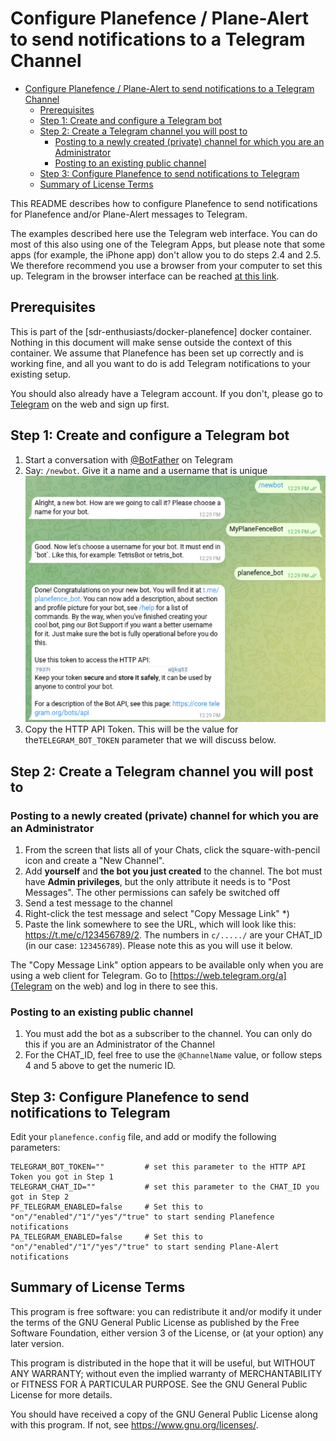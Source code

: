 # Configure Planefence / Plane-Alert to send notifications to a Telegram Channel

- [Configure Planefence / Plane-Alert to send notifications to a Telegram Channel](#configure-planefence--plane-alert-to-send-notifications-to-a-telegram-channel)
  - [Prerequisites](#prerequisites)
  - [Step 1: Create and configure a Telegram bot](#step-1-create-and-configure-a-telegram-bot)
  - [Step 2: Create a Telegram channel you will post to](#step-2-create-a-telegram-channel-you-will-post-to)
    - [Posting to a newly created (private) channel for which you are an Administrator](#posting-to-a-newly-created-private-channel-for-which-you-are-an-administrator)
    - [Posting to an existing public channel](#posting-to-an-existing-public-channel)
  - [Step 3: Configure Planefence to send notifications to Telegram](#step-3-configure-planefence-to-send-notifications-to-telegram)
  - [Summary of License Terms](#summary-of-license-terms)

This README describes how to configure Planefence to send notifications for Planefence and/or Plane-Alert messages to Telegram.

The examples described here use the Telegram web interface. You can do most of this also using one of the Telegram Apps, but please note that some apps (for example, the iPhone app) don't allow you to do steps 2.4 and 2.5. We therefore recommend you use a browser from your computer to set this up. Telegram in the browser interface can be reached [at this link](https://web.telegram.org/a/).

## Prerequisites

This is part of the [sdr-enthusiasts/docker-planefence] docker container. Nothing in this document will make sense outside the context of this container. We assume that Planefence has been set up correctly and is working fine, and all you want to do is add Telegram notifications to your existing setup.

You should also already have a Telegram account. If you don't, please go to [Telegram](https://web.telegram.org/a/) on the web and sign up first.

## Step 1: Create and configure a Telegram bot

1. Start a conversation with [@BotFather](https://web.telegram.org/a/#93372553) on Telegram
2. Say: `/newbot`. Give it a name and a username that is unique
![Create a bot](.img/telegram-new-bot.png)
3. Copy the HTTP API Token. This will be the value for the`TELEGRAM_BOT_TOKEN` parameter that we will discuss below.

## Step 2: Create a Telegram channel you will post to

### Posting to a newly created (private) channel for which you are an Administrator

1. From the screen that lists all of your Chats, click the square-with-pencil icon and create a "New Channel".
2. Add **yourself** and **the bot you just created** to the channel. The bot must have **Admin privileges**, but the only attribute it needs is to "Post Messages". The other permissions can safely be switched off
3. Send a test message to the channel
4. Right-click the test message and select "Copy Message Link" *)
5. Paste the link somewhere to see the URL, which will look like this: <https://t.me/c/123456789/2>. The numbers in `c/...../` are your CHAT_ID (in our case: `123456789`). Please note this as you  will use it below.

The "Copy Message Link" option appears to be available only when you are using a web client for Telegram. Go to [https://web.telegram.org/a](Telegram on the web) and log in there to see this.

### Posting to an existing public channel

1. You must add the bot as a subscriber to the channel. You can only do this if you are an Administrator of the Channel
2. For the CHAT_ID, feel free to use the `@ChannelName` value, or follow steps 4 and 5 above to get the numeric ID.

## Step 3: Configure Planefence to send notifications to Telegram

Edit your `planefence.config` file, and add or modify the following parameters:

```config
TELEGRAM_BOT_TOKEN=""         # set this parameter to the HTTP API Token you got in Step 1
TELEGRAM_CHAT_ID=""           # set this parameter to the CHAT_ID you got in Step 2
PF_TELEGRAM_ENABLED=false     # Set this to "on"/"enabled"/"1"/"yes"/"true" to start sending Planefence notifications
PA_TELEGRAM_ENABLED=false     # Set this to "on"/"enabled"/"1"/"yes"/"true" to start sending Plane-Alert notifications
```

## Summary of License Terms

This program is free software: you can redistribute it and/or modify
it under the terms of the GNU General Public License as published by
the Free Software Foundation, either version 3 of the License, or
(at your option) any later version.

This program is distributed in the hope that it will be useful,
but WITHOUT ANY WARRANTY; without even the implied warranty of
MERCHANTABILITY or FITNESS FOR A PARTICULAR PURPOSE.  See the
GNU General Public License for more details.

You should have received a copy of the GNU General Public License
along with this program.  If not, see <https://www.gnu.org/licenses/>.
